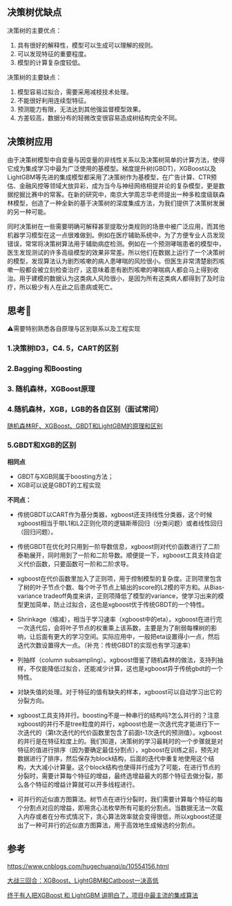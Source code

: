 ## 决策树优缺点

决策树的主要优点：

1. 具有很好的解释性，模型可以生成可以理解的规则。
2. 可以发现特征的重要程度。
3. 模型的计算复杂度较低。

决策树的主要缺点：

1. 模型容易过拟合，需要采用减枝技术处理。
2. 不能很好利用连续型特征。
3. 预测能力有限，无法达到其他强监督模型效果。
4. 方差较高，数据分布的轻微改变很容易造成树结构完全不同。

## 决策树应用

由于决策树模型中自变量与因变量的非线性关系以及决策树简单的计算方法，使得它成为集成学习中最为广泛使用的基模型。梯度提升树(GBDT)，XGBoost以及LightGBM等先进的集成模型都采用了决策树作为基模型，在广告计算、CTR预估、金融风控等领域大放异彩，成为当今与神经网络相提并论的复杂模型，更是数据挖掘比赛中的常客。在新的研究中，南京大学周志华老师提出一种多粒度级联森林模型，创造了一种全新的基于决策树的深度集成方法，为我们提供了决策树发展的另一种可能。

同时决策树在一些需要明确可解释甚至提取分类规则的场景中被广泛应用，而其他机器学习模型在这一点很难做到。例如在医疗辅助系统中，为了方便专业人员发现错误，常常将决策树算法用于辅助病症检测。例如在一个预测哮喘患者的模型中，医生发现测试的许多高级模型的效果非常差。所以他们在数据上运行了一个决策树的模型，发现算法认为剧烈咳嗽的病人患哮喘的风险很小。但医生非常清楚剧烈咳嗽一般都会被立刻检查治疗，这意味着患有剧烈咳嗽的哮喘病人都会马上得到收治。用于建模的数据认为这类病人风险很小，是因为所有这类病人都得到了及时治疗，所以极少有人在此之后患病或死亡。

## 思考:thinking:

:warning:需要特别熟悉各自原理与区别联系以及工程实现

### 1.决策树ID3，C4. 5，CART的区别

### 2.Bagging 和Boosting

### 3. 随机森林，XGBoost原理

### 4.随机森林，XGB，LGB的各自区别（面试常问）

[随机森林RF、XGBoost、GBDT和LightGBM的原理和区别](https://www.cnblogs.com/hugechuanqi/p/10554156.html)



### 5.GBDT和XGB的区别

**相同点**

- GBDT与XGB同属于boosting方法；
- XGB可以说是GBDT的工程实现

**不同点：**

- 传统GBDT以CART作为基分类器，xgboost还支持线性分类器，这个时候xgboost相当于带L1和L2正则化项的逻辑斯蒂回归（分类问题）或者线性回归（回归问题）。
- 传统GBDT在优化时只用到一阶导数信息，xgboost则对代价函数进行了二阶泰勒展开，同时用到了一阶和二阶导数。顺便提一下，xgboost工具支持自定义代价函数，只要函数可一阶和二阶求导。
- xgboost在代价函数里加入了正则项，用于控制模型的复杂度。正则项里包含了树的叶子节点个数、每个叶子节点上输出的score的L2模的平方和。从Bias-variance tradeoff角度来讲，正则项降低了模型的variance，使学习出来的模型更加简单，防止过拟合，这也是xgboost优于传统GBDT的一个特性。
- Shrinkage（缩减），相当于学习速率（xgboost中的eta）。xgboost在进行完一次迭代后，会将叶子节点的权重乘上该系数，主要是为了削弱每棵树的影响，让后面有更大的学习空间。实际应用中，一般把eta设置得小一点，然后迭代次数设置得大一点。（补充：传统GBDT的实现也有学习速率）
- 列抽样（column subsampling）。xgboost借鉴了随机森林的做法，支持列抽样，不仅能降低过拟合，还能减少计算，这也是xgboost异于传统gbdt的一个特性。

- 对缺失值的处理。对于特征的值有缺失的样本，xgboost可以自动学习出它的分裂方向。
- xgboost工具支持并行。boosting不是一种串行的结构吗?怎么并行的？注意xgboost的并行不是tree粒度的并行，xgboost也是一次迭代完才能进行下一次迭代的（第t次迭代的代价函数里包含了前面t-1次迭代的预测值）。xgboost的并行是在特征粒度上的。我们知道，决策树的学习最耗时的一个步骤就是对特征的值进行排序（因为要确定最佳分割点），xgboost在训练之前，预先对数据进行了排序，然后保存为block结构，后面的迭代中重复地使用这个结构，大大减小计算量。这个block结构也使得并行成为了可能，在进行节点的分裂时，需要计算每个特征的增益，最终选增益最大的那个特征去做分裂，那么各个特征的增益计算就可以开多线程进行。

- 可并行的近似直方图算法。树节点在进行分裂时，我们需要计算每个特征的每个分割点对应的增益，即用贪心法枚举所有可能的分割点。当数据无法一次载入内存或者在分布式情况下，贪心算法效率就会变得很低，所以xgboost还提出了一种可并行的近似直方图算法，用于高效地生成候选的分割点。

##  参考

https://www.cnblogs.com/hugechuanqi/p/10554156.html

[大战三回合：XGBoost、LightGBM和Catboost一决高低](https://mp.weixin.qq.com/s/h6MYH8easbl-FKBGD7HOZg)

[终于有人把XGBoost 和 LightGBM 讲明白了，项目中最主流的集成算法](https://mp.weixin.qq.com/s/LoX987dypDg8jbeTJMpEPQ)